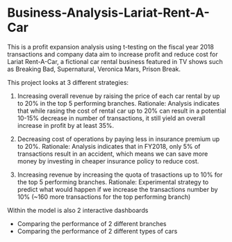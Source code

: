 # Business-Analysis-Lariat-Rent-A-Car

This is a profit expansion analysis using t-testing on the fiscal year 2018 transactions and company data aim to increase profit and reduce cost for Lariat Rent-A-Car, a fictional car rental business featured in TV shows such as Breaking Bad, Supernatural, Veronica Mars, Prison Break.

This project looks at 3 different strategies:

1. Increasing overall revenue by raising the price of each car rental by up to 20% in the top 5 performing branches.
  Rationale: Analysis indicates that while rasing the cost of rental car up to 20% can result in a potential 10-15% decrease in number of transactions, it still yield an overall increase in profit by at least 35%.

2. Decreasing cost of operations by paying less in insurance premium up to 20%. 
  Rationale: Analysis indicates that in FY2018, only 5% of transactions result in an accident, which means we can save more money by investing in cheaper insurance policy to reduce cost.
  
3. Increasing revenue by increasing the quota of trasactions up to 10% for the top 5 performing branches.
  Rationale: Experimental strategy to predict what would happen if we increase the transactions number by 10% (~160 more transactions for the top performing branch)
  
Within the model is also 2 interactive dashboards
  + Comparing the performance of 2 different branches
  + Comparing the performance of 2 different types of cars

